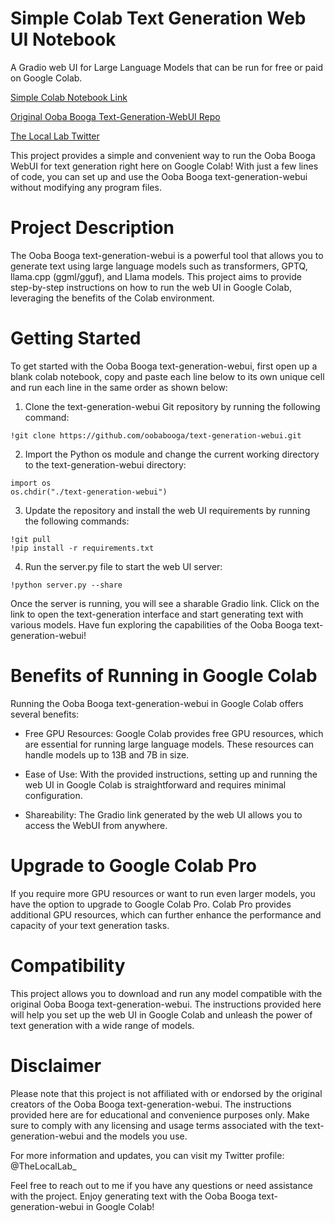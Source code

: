 # Simple Colab Text Generation Web UI Notebook

A Gradio web UI for Large Language Models that can be run for free or paid on Google Colab.

[Simple Colab Notebook Link](https://colab.research.google.com/drive/1Koz9mSsYp_hbp2jM_u2wl2clOqxYfyX1?usp=sharing)

[Original Ooba Booga Text-Generation-WebUI Repo](https://github.com/oobabooga/text-generation-webui)

[The Local Lab Twitter](https://twitter.com/TheLocalLab_)


This project provides a simple and convenient way to run the Ooba Booga WebUI for text generation right here on Google Colab! With just a few lines of code, you can set up and use the Ooba Booga text-generation-webui without modifying any program files.

# Project Description
The Ooba Booga text-generation-webui is a powerful tool that allows you to generate text using large language models such as transformers, GPTQ, llama.cpp (ggml/gguf), and Llama models. This project aims to provide step-by-step instructions on how to run the web UI in Google Colab, leveraging the benefits of the Colab environment.

# Getting Started
To get started with the Ooba Booga text-generation-webui, first open up a blank colab notebook, copy and paste each line below to its own unique cell and run each line in the same order as shown below:

1. Clone the text-generation-webui Git repository by running the following command:

```
!git clone https://github.com/oobabooga/text-generation-webui.git
```

2. Import the Python os module and change the current working directory to the text-generation-webui directory:
```
import os
os.chdir("./text-generation-webui")
```

3. Update the repository and install the web UI requirements by running the following commands:
```
!git pull
!pip install -r requirements.txt
```

4. Run the server.py file to start the web UI server:
```
!python server.py --share
```
Once the server is running, you will see a sharable Gradio link. Click on the link to open the text-generation interface and start generating text with various models. Have fun exploring the capabilities of the Ooba Booga text-generation-webui!

# Benefits of Running in Google Colab
Running the Ooba Booga text-generation-webui in Google Colab offers several benefits:

- Free GPU Resources: Google Colab provides free GPU resources, which are essential for running large language models. These resources can handle models up to 13B and 7B in size.

- Ease of Use: With the provided instructions, setting up and running the web UI in Google Colab is straightforward and requires minimal configuration.

- Shareability: The Gradio link generated by the web UI allows you to access the WebUI from anywhere.

# Upgrade to Google Colab Pro
If you require more GPU resources or want to run even larger models, you have the option to upgrade to Google Colab Pro. Colab Pro provides additional GPU resources, which can further enhance the performance and capacity of your text generation tasks.

# Compatibility
This project allows you to download and run any model compatible with the original Ooba Booga text-generation-webui. The instructions provided here will help you set up the web UI in Google Colab and unleash the power of text generation with a wide range of models.

# Disclaimer
Please note that this project is not affiliated with or endorsed by the original creators of the Ooba Booga text-generation-webui. The instructions provided here are for educational and convenience purposes only. Make sure to comply with any licensing and usage terms associated with the text-generation-webui and the models you use.

For more information and updates, you can visit my Twitter profile: @TheLocalLab_


Feel free to reach out to me if you have any questions or need assistance with the project. Enjoy generating text with the Ooba Booga text-generation-webui in Google Colab!
